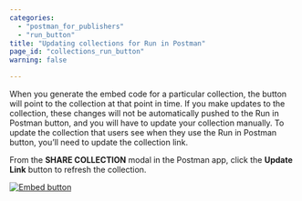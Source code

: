 ```yaml
---
categories:
  - "postman_for_publishers"
  - "run_button"
title: "Updating collections for Run in Postman"
page_id: "collections_run_button"
warning: false

---
```


When you generate the embed code for a particular collection, the button will point to the collection at that point in time. If you make updates to the collection, these changes will not be automatically pushed to the Run in Postman button, and you will have to update your collection manually. To update the collection that users see when they use the Run in Postman button, you’ll need to update the collection link. 

From the **SHARE COLLECTION** modal in the Postman app, click the **Update Link** button to refresh the collection.

[![Embed button](https://s3.amazonaws.com/postman-static-getpostman-com/postman-docs/59020943.png)](https://s3.amazonaws.com/postman-static-getpostman-com/postman-docs/59020943.png)